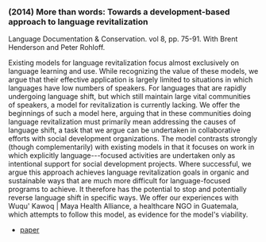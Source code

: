 ### (2014) More than words: Towards a development-based approach to language revitalization ###

Language Documentation & Conservation. vol 8, pp. 75-91. With Brent Henderson and Peter Rohloff.

Existing models for language revitalization focus almost exclusively on language learning and use. While recognizing the value of these models, we argue that their effective application is largely limited to situations in which languages have low numbers of speakers. For languages that are rapidly undergoing language shift, but which still maintain large vital communities of speakers, a model for revitalization is currently lacking. We offer the beginnings of such a model here, arguing that in these communities doing language revitalization must primarily mean addressing the causes of language shift, a task that we argue can be undertaken in collaborative efforts with social development organizations. The model contrasts strongly (though complementarily) with existing models in that it focuses on work in which explicitly language---focused activities are undertaken only as intentional support for social development projects. Where successful, we argue this approach achieves language revitalization goals in organic and sustainable ways that are much more difficult for language-focused programs to achieve. It therefore has the potential to stop and potentially reverse language shift in specific ways. We offer our experiences with Wuqu' Kawoq | Maya Health Alliance, a healthcare NGO in Guatemala, which attempts to follow this model, as evidence for the model's viability.

+ [paper](/resources/papers/morethanwords.pdf)
